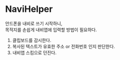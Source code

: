 # NaviHelper

안드폰을 내비로 쓰기 시작하니,  
목적지를 손쉽게 내비앱에 입력할 방법이 필요하다.


1. 클립보드를 감시한다. 
2. 복사된 텍스트가 유효한 주소 or 전화번호 인지 판단한다. 
3. 내비앱 스킴으로 던진다. 
